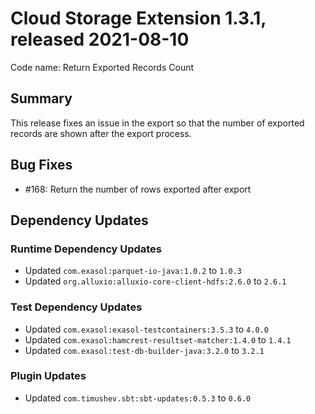 # Cloud Storage Extension 1.3.1, released 2021-08-10

Code name: Return Exported Records Count

## Summary

This release fixes an issue in the export so that the number of exported records are shown after the export process.

## Bug Fixes

* #168: Return the number of rows exported after export

## Dependency Updates

### Runtime Dependency Updates

* Updated `com.exasol:parquet-io-java:1.0.2` to `1.0.3`
* Updated `org.alluxio:alluxio-core-client-hdfs:2.6.0` to `2.6.1`

### Test Dependency Updates

* Updated `com.exasol:exasol-testcontainers:3.5.3` to `4.0.0`
* Updated `com.exasol:hamcrest-resultset-matcher:1.4.0` to `1.4.1`
* Updated `com.exasol:test-db-builder-java:3.2.0` to `3.2.1`

### Plugin Updates

* Updated `com.timushev.sbt:sbt-updates:0.5.3` to `0.6.0`
